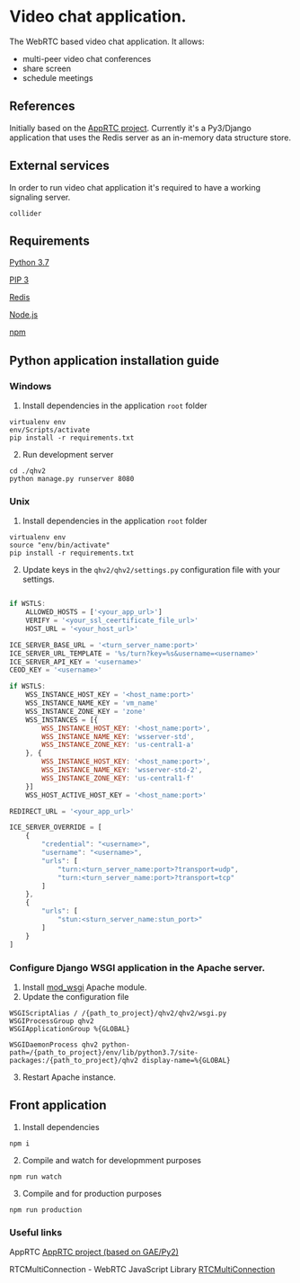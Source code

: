 # Video chat application.

The WebRTC based video chat application. It allows:
* multi-peer video chat conferences
* share screen
* schedule meetings

## References

Initially based on the [AppRTC project](https://github.com/webrtc/apprtc).
Currently it's a Py3/Django application that uses the Redis server as an in-memory data structure store. 

## External services

In order to run video chat application it's required to have a working signaling server.
```
collider
```

## Requirements

[Python 3.7](https://www.python.org/downloads/release/python-3712)

[PIP 3](https://pip.pypa.io/en/stable/installation)

[Redis](https://redis.io/)

[Node.js](https://nodejs.org/en)

[npm](https://www.npmjs.com/get-npm)

## Python application installation guide

### Windows

1. Install dependencies in the application `root` folder

```
virtualenv env
env/Scripts/activate
pip install -r requirements.txt
```
2. Run development server

```
cd ./qhv2
python manage.py runserver 8080
```

### Unix

1. Install dependencies in the application `root` folder

```
virtualenv env
source "env/bin/activate"
pip install -r requirements.txt
```

2. Update keys in the `qhv2/qhv2/settings.py` configuration file with your settings.

```javascript

if WSTLS:
    ALLOWED_HOSTS = ['<your_app_url>']
    VERIFY = '<your_ssl_ceertificate_file_url>'
    HOST_URL = '<your_host_url>'

ICE_SERVER_BASE_URL = '<turn_server_name:port>'
ICE_SERVER_URL_TEMPLATE = '%s/turn?key=%s&username=<username>'
ICE_SERVER_API_KEY = '<username>'
CEOD_KEY = '<username>'

if WSTLS:
    WSS_INSTANCE_HOST_KEY = '<host_name:port>'
    WSS_INSTANCE_NAME_KEY = 'vm_name'
    WSS_INSTANCE_ZONE_KEY = 'zone'
    WSS_INSTANCES = [{
        WSS_INSTANCE_HOST_KEY: '<host_name:port>',
        WSS_INSTANCE_NAME_KEY: 'wsserver-std',
        WSS_INSTANCE_ZONE_KEY: 'us-central1-a'
    }, {
        WSS_INSTANCE_HOST_KEY: '<host_name:port>',
        WSS_INSTANCE_NAME_KEY: 'wsserver-std-2',
        WSS_INSTANCE_ZONE_KEY: 'us-central1-f'
    }]
    WSS_HOST_ACTIVE_HOST_KEY = '<host_name:port>'

REDIRECT_URL = '<your_app_url>'

ICE_SERVER_OVERRIDE = [
    {
        "credential": "<username>",
        "username": "<username>",
        "urls": [
            "turn:<turn_server_name:port>?transport=udp",
            "turn:<turn_server_name:port>?transport=tcp"
        ]
    },
    {
        "urls": [
            "stun:<sturn_server_name:stun_port>"
        ]
    }
]
```

### Configure Django WSGI application in the Apache server.

1. Install [mod_wsgi](https://modwsgi.readthedocs.io/en/develop/) Apache module.
2. Update the configuration file
```
WSGIScriptAlias / /{path_to_project}/qhv2/qhv2/wsgi.py
WSGIProcessGroup qhv2
WSGIApplicationGroup %{GLOBAL}

WSGIDaemonProcess qhv2 python-path=/{path_to_project}/env/lib/python3.7/site-packages:/{path_to_project}/qhv2 display-name=%{GLOBAL}
``` 
3. Restart Apache instance.

## Front application

1. Install dependencies
```
npm i
```

2. Compile and watch for developmment purposes
```
npm run watch
```

3. Compile and for production purposes
```
npm run production
```

### Useful links

AppRTC
[AppRTC project (based on GAE/Py2)](https://github.com/webrtc/apprtc)

RTCMultiConnection - WebRTC JavaScript Library
[RTCMultiConnection](https://github.com/muaz-khan/RTCMultiConnection)